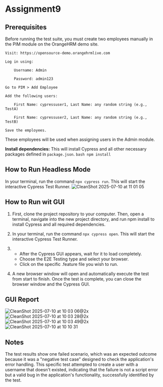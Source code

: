 # Assignment9

## Prerequisites

Before running the test suite, you must create two employees manually in the PIM module on the OrangeHRM demo site.

    Visit: https://opensource-demo.orangehrmlive.com

    Log in using:

        Username: Admin

        Password: admin123

    Go to PIM > Add Employee

    Add the following users:

        First Name: cypressuser1, Last Name: any random string (e.g., TestA)

        First Name: cypressuser2, Last Name: any random string (e.g., TestB)

    Save the employees.

These employees will be used when assigning users in the Admin module.

  **Install dependencies:**
    This will install Cypress and all other necessary packages defined in `package.json`.
    ```bash
    npm install
    ```
## How to Run Headless Mode
  In your terminal, run the command `npx cypress run`. This will start the interactive Cypress Test Runner.
  ![CleanShot 2025-07-10 at 11 01 05](https://github.com/user-attachments/assets/14df1451-7e91-44d2-90c1-49eb3d5eb254)

## How to Run wit GUI
  1. First, clone the project repository to your computer. Then, open a terminal, navigate into the new project directory, and run npm install to install Cypress and all required dependencies.

  2. In your terminal, run the command `npx cypress open`. This will start the interactive Cypress Test Runner.

  3. -  After the Cypress GUI appears, wait for it to load completely.
     -  Choose the E2E Testing type and select your browser.
     -  Click on the specific .feature file you wish to run.
      
  4. A new browser window will open and automatically execute the test from start to finish. Once the test is complete, you can close the browser window and the Cypress GUI.

## GUI Report 


![CleanShot 2025-07-10 at 10 03 06@2x](https://github.com/user-attachments/assets/d1826320-9dc7-41ae-a206-0589592a6c83)
![CleanShot 2025-07-10 at 10 03 28@2x](https://github.com/user-attachments/assets/3573b1f4-d4f7-494b-9af4-ba79f80d9b0c)
![CleanShot 2025-07-10 at 10 03 49@2x](https://github.com/user-attachments/assets/5bec50ad-afb9-48fc-bcf7-558e13bdea70)
![CleanShot 2025-07-10 at 10 10 31](https://github.com/user-attachments/assets/96f521d1-558b-4e58-a161-fed9a8ea1009)

## Notes
The test results show one failed scenario, which was an expected outcome because it was a "negative test case" designed to check the application's error handling. This specific test attempted to create a user with a username that doesn't existed, indicating that the failure is not a script error but a valid bug in the application's functionality, successfully identified by the test.
